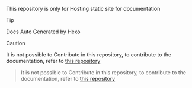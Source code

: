 This repository is only for Hosting static site for documentation

> [!TIP]
> Docs Auto Generated by Hexo

> [!CAUTION]
> It is not possible to Contribute in this repository, to contribute to the documentation, refer to [this repository](https://github.com/ghost1372/Documents)

> It is not possible to Contribute in this repository, to contribute to the documentation, refer to [this repository](https://github.com/ghost1372/Documents)
